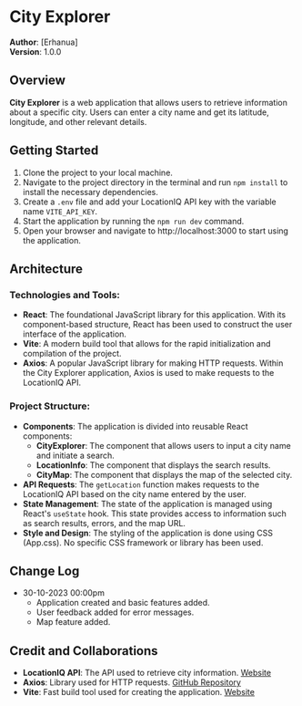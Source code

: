 # City Explorer

**Author**: [Erhanua]  
**Version**: 1.0.0

## Overview
**City Explorer** is a web application that allows users to retrieve information about a specific city. Users can enter a city name and get its latitude, longitude, and other relevant details.

## Getting Started
1. Clone the project to your local machine.
2. Navigate to the project directory in the terminal and run `npm install` to install the necessary dependencies.
3. Create a `.env` file and add your LocationIQ API key with the variable name `VITE_API_KEY`.
4. Start the application by running the `npm run dev` command.
5. Open your browser and navigate to http://localhost:3000 to start using the application.

## Architecture

### Technologies and Tools:

- **React**: The foundational JavaScript library for this application. With its component-based structure, React has been used to construct the user interface of the application.
- **Vite**: A modern build tool that allows for the rapid initialization and compilation of the project.
- **Axios**: A popular JavaScript library for making HTTP requests. Within the City Explorer application, Axios is used to make requests to the LocationIQ API.

### Project Structure:

- **Components**: The application is divided into reusable React components:
  - **CityExplorer**: The component that allows users to input a city name and initiate a search.
  - **LocationInfo**: The component that displays the search results.
  - **CityMap**: The component that displays the map of the selected city.
- **API Requests**: The `getLocation` function makes requests to the LocationIQ API based on the city name entered by the user.
- **State Management**: The state of the application is managed using React's `useState` hook. This state provides access to information such as search results, errors, and the map URL.
- **Style and Design**: The styling of the application is done using CSS (App.css). No specific CSS framework or library has been used.


## Change Log
- 30-10-2023 00:00pm
  - Application created and basic features added.
  - User feedback added for error messages.
  - Map feature added.

## Credit and Collaborations
- **LocationIQ API**: The API used to retrieve city information. [Website](https://locationiq.com/)
- **Axios**: Library used for HTTP requests. [GitHub Repository](https://github.com/axios/axios)
- **Vite**: Fast build tool used for creating the application. [Website](https://vitejs.dev/)




